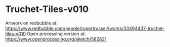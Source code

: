 # Truchet-Tiles-v010
Artwork on redbubble at: https://www.redbubble.com/people/rupertrussell/works/33494437-truchet-tiles-v010
Open processing version at: https://www.openprocessing.org/sketch/582821
